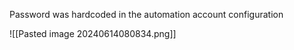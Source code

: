 Password was hardcoded in the automation account configuration

![[Pasted image 20240614080834.png]]